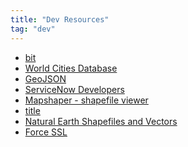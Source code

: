 ```yaml
---
title: "Dev Resources"
tag: "dev"
---
```


* <a href="https://bit.dev/" target="_blank" rel="noopener">bit</a>
* <a href="https://simplemaps.com/data/world-cities" target="_blank" rel="noopener">World Cities Database</a>
* <a href="http://geojson.xyz/" target="_blank" rel="noopener">GeoJSON</a>
* <a href="https://developer.servicenow.com/app.do#!/home" target="_blank" rel="noopener">ServiceNow Developers</a>
* <a href="https://mapshaper.org/" target="_blank" rel="noopener">Mapshaper - shapefile viewer</a>
* <a href="https://www.naturalearthdata.com/downloads/10m-physical-vectors/" target="_blank" rel="noopener">title</a>
* <a href="https://www.naturalearthdata.com/downloads/10m-physical-vectors/" target="_blank" rel="noopener">Natural Earth Shapefiles and Vectors</a>
* <a href="https://www.siteground.com/kb/how-to-force-ssl-with-htaccess/" target="_blank" rel="noopener">Force SSL</a>
<!-- * <a href="#" target="_blank" rel="noopener">title</a> -->
